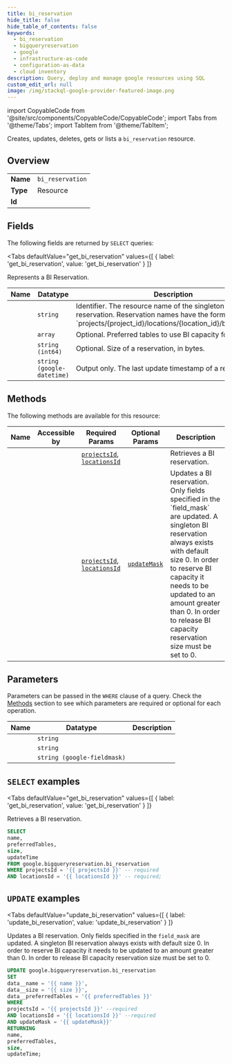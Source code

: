 ```yaml
--- 
title: bi_reservation
hide_title: false
hide_table_of_contents: false
keywords:
  - bi_reservation
  - bigqueryreservation
  - google
  - infrastructure-as-code
  - configuration-as-data
  - cloud inventory
description: Query, deploy and manage google resources using SQL
custom_edit_url: null
image: /img/stackql-google-provider-featured-image.png
---
```


import CopyableCode from '@site/src/components/CopyableCode/CopyableCode';
import Tabs from '@theme/Tabs';
import TabItem from '@theme/TabItem';

Creates, updates, deletes, gets or lists a <code>bi_reservation</code> resource.

## Overview
<table><tbody>
<tr><td><b>Name</b></td><td><code>bi_reservation</code></td></tr>
<tr><td><b>Type</b></td><td>Resource</td></tr>
<tr><td><b>Id</b></td><td><CopyableCode code="google.bigqueryreservation.bi_reservation" /></td></tr>
</tbody></table>

## Fields

The following fields are returned by `SELECT` queries:

<Tabs
    defaultValue="get_bi_reservation"
    values={[
        { label: 'get_bi_reservation', value: 'get_bi_reservation' }
    ]}
>
<TabItem value="get_bi_reservation">

Represents a BI Reservation.

<table>
<thead>
    <tr>
    <th>Name</th>
    <th>Datatype</th>
    <th>Description</th>
    </tr>
</thead>
<tbody>
<tr>
    <td><CopyableCode code="name" /></td>
    <td><code>string</code></td>
    <td>Identifier. The resource name of the singleton BI reservation. Reservation names have the form `projects/&#123;project_id&#125;/locations/&#123;location_id&#125;/biReservation`.</td>
</tr>
<tr>
    <td><CopyableCode code="preferredTables" /></td>
    <td><code>array</code></td>
    <td>Optional. Preferred tables to use BI capacity for.</td>
</tr>
<tr>
    <td><CopyableCode code="size" /></td>
    <td><code>string (int64)</code></td>
    <td>Optional. Size of a reservation, in bytes.</td>
</tr>
<tr>
    <td><CopyableCode code="updateTime" /></td>
    <td><code>string (google-datetime)</code></td>
    <td>Output only. The last update timestamp of a reservation.</td>
</tr>
</tbody>
</table>
</TabItem>
</Tabs>

## Methods

The following methods are available for this resource:

<table>
<thead>
    <tr>
    <th>Name</th>
    <th>Accessible by</th>
    <th>Required Params</th>
    <th>Optional Params</th>
    <th>Description</th>
    </tr>
</thead>
<tbody>
<tr>
    <td><a href="#get_bi_reservation"><CopyableCode code="get_bi_reservation" /></a></td>
    <td><CopyableCode code="select" /></td>
    <td><a href="#parameter-projectsId"><code>projectsId</code></a>, <a href="#parameter-locationsId"><code>locationsId</code></a></td>
    <td></td>
    <td>Retrieves a BI reservation.</td>
</tr>
<tr>
    <td><a href="#update_bi_reservation"><CopyableCode code="update_bi_reservation" /></a></td>
    <td><CopyableCode code="update" /></td>
    <td><a href="#parameter-projectsId"><code>projectsId</code></a>, <a href="#parameter-locationsId"><code>locationsId</code></a></td>
    <td><a href="#parameter-updateMask"><code>updateMask</code></a></td>
    <td>Updates a BI reservation. Only fields specified in the `field_mask` are updated. A singleton BI reservation always exists with default size 0. In order to reserve BI capacity it needs to be updated to an amount greater than 0. In order to release BI capacity reservation size must be set to 0.</td>
</tr>
</tbody>
</table>

## Parameters

Parameters can be passed in the `WHERE` clause of a query. Check the [Methods](#methods) section to see which parameters are required or optional for each operation.

<table>
<thead>
    <tr>
    <th>Name</th>
    <th>Datatype</th>
    <th>Description</th>
    </tr>
</thead>
<tbody>
<tr id="parameter-locationsId">
    <td><CopyableCode code="locationsId" /></td>
    <td><code>string</code></td>
    <td></td>
</tr>
<tr id="parameter-projectsId">
    <td><CopyableCode code="projectsId" /></td>
    <td><code>string</code></td>
    <td></td>
</tr>
<tr id="parameter-updateMask">
    <td><CopyableCode code="updateMask" /></td>
    <td><code>string (google-fieldmask)</code></td>
    <td></td>
</tr>
</tbody>
</table>

## `SELECT` examples

<Tabs
    defaultValue="get_bi_reservation"
    values={[
        { label: 'get_bi_reservation', value: 'get_bi_reservation' }
    ]}
>
<TabItem value="get_bi_reservation">

Retrieves a BI reservation.

```sql
SELECT
name,
preferredTables,
size,
updateTime
FROM google.bigqueryreservation.bi_reservation
WHERE projectsId = '{{ projectsId }}' -- required
AND locationsId = '{{ locationsId }}' -- required;
```
</TabItem>
</Tabs>


## `UPDATE` examples

<Tabs
    defaultValue="update_bi_reservation"
    values={[
        { label: 'update_bi_reservation', value: 'update_bi_reservation' }
    ]}
>
<TabItem value="update_bi_reservation">

Updates a BI reservation. Only fields specified in the `field_mask` are updated. A singleton BI reservation always exists with default size 0. In order to reserve BI capacity it needs to be updated to an amount greater than 0. In order to release BI capacity reservation size must be set to 0.

```sql
UPDATE google.bigqueryreservation.bi_reservation
SET 
data__name = '{{ name }}',
data__size = '{{ size }}',
data__preferredTables = '{{ preferredTables }}'
WHERE 
projectsId = '{{ projectsId }}' --required
AND locationsId = '{{ locationsId }}' --required
AND updateMask = '{{ updateMask}}'
RETURNING
name,
preferredTables,
size,
updateTime;
```
</TabItem>
</Tabs>
